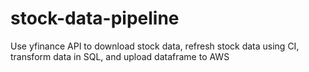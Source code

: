 # stock-data-pipeline
Use yfinance API to download stock data, refresh stock data using CI, transform data in SQL, and upload dataframe to AWS 
